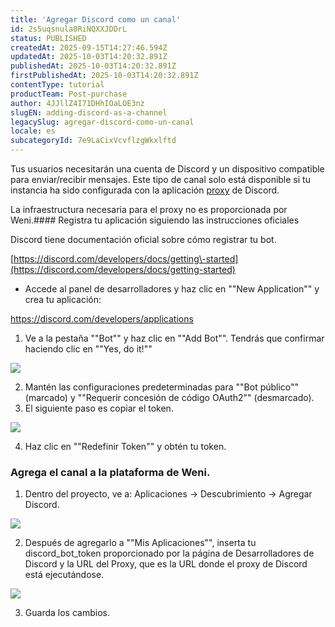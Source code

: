 ```yaml
---
title: 'Agregar Discord como un canal'
id: 2s5uqsnula0RiNQXXJDDrL
status: PUBLISHED
createdAt: 2025-09-15T14:27:46.594Z
updatedAt: 2025-10-03T14:20:32.891Z
publishedAt: 2025-10-03T14:20:32.891Z
firstPublishedAt: 2025-10-03T14:20:32.891Z
contentType: tutorial
productTeam: Post-purchase
author: 4JJllZ4I71DHhIOaLOE3nz
slugEN: adding-discord-as-a-channel
legacySlug: agregar-discord-como-un-canal
locale: es
subcategoryId: 7e9LaCixVcvflzgWkxlftd
---
```


Tus usuarios necesitarán una cuenta de Discord y un dispositivo compatible para enviar/recibir mensajes. Este tipo de canal solo está disponible si tu instancia ha sido configurada con la aplicación [proxy](https://github.com/releaseplatform/RapidPro-Discord-Proxy) de Discord.

La infraestructura necesaria para el proxy no es proporcionada por Weni.#### Registra tu aplicación siguiendo las instrucciones oficiales

Discord tiene documentación oficial sobre cómo registrar tu bot.

[https://discord.com/developers/docs/getting\-started](https://discord.com/developers/docs/getting-started)

- Accede al panel de desarrolladores y haz clic en ""New Application"" y crea tu aplicación:

<https://discord.com/developers/applications>

1. Ve a la pestaña ""Bot"" y haz clic en ""Add Bot"". Tendrás que confirmar haciendo clic en ""Yes, do it!""

![](https://cdn.statically.io/gh/vtexdocs/help-center-content/refs/heads/main/docs/es/tutorials/weni-by-vtex/integraciones/agregar-discord-como-un-canal_1.png)

2. Mantén las configuraciones predeterminadas para ""Bot público"" (marcado) y ""Requerir concesión de código OAuth2"" (desmarcado).
3. El siguiente paso es copiar el token.

![](https://cdn.statically.io/gh/vtexdocs/help-center-content/refs/heads/main/docs/es/tutorials/weni-by-vtex/integraciones/agregar-discord-como-un-canal_2.png)

4. Haz clic en ""Redefinir Token"" y obtén tu token.

### Agrega el canal a la plataforma de Weni.

1. Dentro del proyecto, ve a: Aplicaciones \-> Descubrimiento \-> Agregar Discord.

![](https://cdn.statically.io/gh/vtexdocs/help-center-content/refs/heads/main/docs/es/tutorials/weni-by-vtex/integraciones/agregar-discord-como-un-canal_3.png)

2. Después de agregarlo a ""Mis Aplicaciones"", inserta tu discord\_bot\_token proporcionado por la página de Desarrolladores de Discord y la URL del Proxy, que es la URL donde el proxy de Discord está ejecutándose.

![](https://cdn.statically.io/gh/vtexdocs/help-center-content/refs/heads/main/docs/es/tutorials/weni-by-vtex/integraciones/agregar-discord-como-un-canal_4.png)

3. Guarda los cambios.
